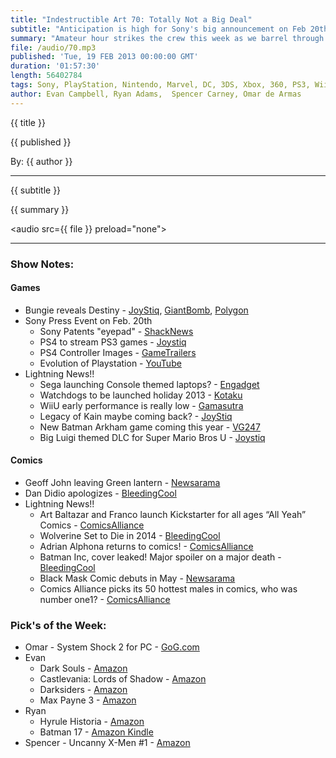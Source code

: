 ```yaml
---
title: "Indestructible Art 70: Totally Not a Big Deal"
subtitle: "Anticipation is high for Sony's big announcement on Feb 20th, Bungie reveals a little more about Destiny,  Geoff Johns is leaving Green Lantern, and Dan Didio issues a DC wide apology."
summary: "Amateur hour strikes the crew this week as we barrel through some technical difficulties. Stick around though! This is an action packed episode you won't want to miss. Anticipation is high for Sony's big announcement on Feb 20th, Bungie reveals a little more about Destiny,  Geoff Johns is leaving Green Lantern, and Dan Didio issues a DC wide apology."
file: /audio/70.mp3
published: 'Tue, 19 FEB 2013 00:00:00 GMT'
duration: '01:57:30'
length: 56402784
tags: Sony, PlayStation, Nintendo, Marvel, DC, 3DS, Xbox, 360, PS3, Wii, WiiU, Vita, PSN, XBLA, 3DS, Video Games, Comics, Games, Indestructible Art, Dan Didio, Geoff Johns, Sony, PlayStation 4, Orbis, WiiU, Destiny, Bungie, Soul Reaver
author: Evan Campbell, Ryan Adams,  Spencer Carney, Omar de Armas
---
```


<p class='postTitle'>{{ title }}</p>
<p class='postPublished'>{{ published }}</p>
<p class='postAuthor'>By: {{ author }}</p>
<hr>
{{ subtitle }}  
  
{{ summary }}  

<audio src={{ file }} preload="none"></audio>

- - -

### Show Notes: ###

#### Games ####
* Bungie reveals Destiny - 
[JoyStiq](http://www.joystiq.com/2013/02/17/bungie-reveals-destiny-an-always-on-persistent-world-adventu/), [GiantBomb](http://www.giantbomb.com/videos/a-grown-man-in-his-underwear-tells-you-about-desti/2300-7055/), [Polygon](http://www.polygon.com/2013/2/17/3993058/destiny-bungie-first-look-preview)
* Sony Press Event on Feb. 20th
	* Sony Patents "eyepad" - [ShackNews](http://www.shacknews.com/article/77860/sony-files-patent-for-eyepad)
	* PS4 to stream PS3 games - [Joystiq](http://www.joystiq.com/2013/02/15/wsj-new-playstation-to-stream-ps3-games/)
	* PS4 Controller Images - [GameTrailers](http://forums.gametrailers.com/viewtopic.php?f=23&t=1345970&start=0)
	* Evolution of Playstation - [YouTube](http://www.youtube.com/watch?v=U7w5i_YCFmQ&feature=player_embedded)
* Lightning News!!
	* Sega launching Console themed laptops? - [Engadget](http://www.engadget.com/2013/02/15/sega-themed-netbooks-beckon-japanese-mega-drive-and-dreamcast/)
	* Watchdogs to be launched holiday 2013 - [Kotaku](http://kotaku.com/5984553/watch-dogs-will-be-out-this-holiday-for-all-home-consoles-leaked-poster-says)
	* WiiU early performance is really low - [Gamasutra](http://www.gamasutra.com/view/news/186741/At_57K_sold_Wii_Us_January_performance_is_historically_abysmal.php#.USFGaKX2vnI)
	* Legacy of Kain maybe coming back? - [JoyStiq](http://www.joystiq.com/2013/02/10/square-enix-host-registers-wolfenstein-legacy-of-kain-domains/)
	* New Batman Arkham game coming this year - [VG247](http://www.vg247.com/2013/02/12/new-batman-arkham-due-in-2013-warner-financials-suggest-rumour/)
	* Big Luigi themed DLC for Super Mario Bros U - [Joystiq](http://www.joystiq.com/2013/02/14/super-luigi-u-dlc-announced-for-new-super-mario-bros-u-coming/)
  
#### Comics ####
* Geoff John leaving Green lantern - [Newsarama](http://www.newsarama.com/comics/geoff-johns-green-lantern-run-ends.html)
* Dan Didio apologizes - [BleedingCool](http://www.bleedingcool.com/2013/02/15/did-dan-didio-apologise-to-dc-comics-creators/)
* Lightning News!!
	* Art Baltazar and Franco launch Kickstarter for all ages “All Yeah” Comics - [ComicsAlliance](http://www.comicsalliance.com/2013/02/12/art-baltazar-franco-aw-yeah-comics-all-ages-kickstarter/)
	* Wolverine Set to Die in 2014 - [BleedingCool](http://www.bleedingcool.com/2013/02/15/the-death-of-wolverine-in-2014/)
	* Adrian Alphona returns to comics! - [ComicsAlliance](http://www.comicsalliance.com/2013/02/13/uncanny-x-force-adrian-alphona-sam-humphries-sketchbook-art-interview-marvel-now/)
	* Batman Inc, cover leaked! Major spoiler on a major death - [BleedingCool](http://www.bleedingcool.com/2013/02/15/the-man-who-spoiled-spider-man-does-it-again-with-batman-inc-8-spoilers/)
	* Black Mask Comic debuts in May - [Newsarama](http://www.newsarama.com/comics/black-mask-comics-steve-niles.html)
	* Comics Alliance picks its 50 hottest males in comics, who was number one1? - [ComicsAlliance](http://www.comicsalliance.com/2013/02/14/comics-sexiest-male-characters/)
	
### Pick's of the Week: ###
* Omar - System Shock 2 for PC - [GoG.com](http://www.gog.com/gamecard/system_shock_2)
* Evan
	* Dark Souls - [Amazon](http://www.amazon.com/gp/product/B004NRN5EO/ref=as_li_ss_tl?ie=UTF8&camp=1789&creative=390957&creativeASIN=B004NRN5EO&linkCode=as2&tag=indestart-20)
	* Castlevania: Lords of Shadow - [Amazon](http://www.amazon.com/gp/product/B002GPPPS4/ref=as_li_ss_tl?ie=UTF8&camp=1789&creative=390957&creativeASIN=B002GPPPS4&linkCode=as2&tag=indestart-20)
	* Darksiders - [Amazon](http://www.amazon.com/gp/product/B001D7T2VM/ref=as_li_ss_tl?ie=UTF8&camp=1789&creative=390957&creativeASIN=B001D7T2VM&linkCode=as2&tag=indestart-20)
	* Max Payne 3 - [Amazon](http://www.amazon.com/gp/product/B0022TNO7S/ref=as_li_ss_tl?ie=UTF8&camp=1789&creative=390957&creativeASIN=B0022TNO7S&linkCode=as2&tag=indestart-20)
* Ryan
	* Hyrule Historia - [Amazon](http://www.amazon.com/gp/product/1616550414/ref=as_li_ss_tl?ie=UTF8&camp=1789&creative=390957&creativeASIN=1616550414&linkCode=as2&tag=indestart-20)
	* Batman 17 - [Amazon Kindle](http://www.amazon.com/gp/product/B00BF3ZC0E/ref=as_li_ss_tl?ie=UTF8&camp=1789&creative=390957&creativeASIN=B00BF3ZC0E&linkCode=as2&tag=indestart-20)
* Spencer - Uncanny X-Men #1 - [Amazon](http://www.amazon.com/gp/product/B00BD8XD3E/ref=as_li_ss_tl?ie=UTF8&camp=1789&creative=390957&creativeASIN=B00BD8XD3E&linkCode=as2&tag=indestart-20)
